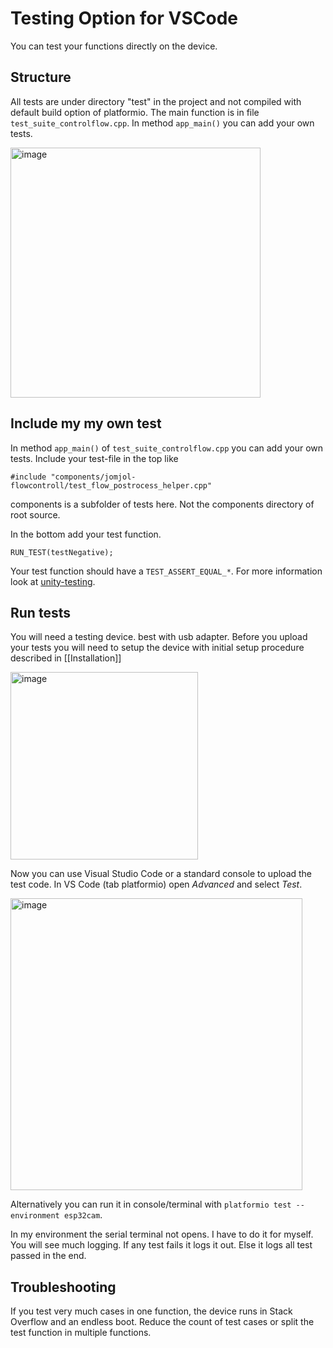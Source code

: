# Testing Option for VSCode

You can test your functions directly on the device. 

## Structure

All tests are under directory "test" in the project and not compiled with default build option of platformio. The main function is in file `test_suite_controlflow.cpp`. In method `app_main()` you can add your own tests. 

<img width="400" alt="image" src="https://user-images.githubusercontent.com/412645/209811778-7efe3b83-8954-4d3b-afa3-d3718fcd9058.png">

## Include my my own test

In method `app_main()` of `test_suite_controlflow.cpp` you can add your own tests. Include your test-file in the top like

```#include "components/jomjol-flowcontroll/test_flow_postrocess_helper.cpp"```

components is a subfolder of tests here. Not the components directory of root source.

In the bottom add your test function.

```RUN_TEST(testNegative);```

Your test function should have a `TEST_ASSERT_EQUAL_*`. For more information look at [unity-testing](https://docs.platformio.org/en/latest/advanced/unit-testing/frameworks/unity.html). 

## Run tests

You will need a testing device. best with usb adapter. Before you upload your tests you will need to setup the device with initial setup procedure described in [[Installation]]

<img width="300" alt="image" src="https://user-images.githubusercontent.com/412645/209813215-e0ea7405-6ff4-48d0-8dab-97bfab6962af.png">


Now you can use Visual Studio Code or a standard console to upload the test code. In VS Code (tab platformio) open _Advanced_ and select _Test_.

<img width="467" alt="image" src="https://user-images.githubusercontent.com/412645/209813917-ea7fca50-2553-4acf-a8af-ecdac84a01ea.png">


Alternatively you can run it in console/terminal with `platformio test --environment esp32cam`.

In my environment the serial terminal not opens. I have to do it for myself. You will see much logging. If any test fails it logs it out. Else it logs all test passed in the end.


## Troubleshooting

If you test very much cases in one function, the device runs in Stack Overflow and an endless boot. Reduce the count of test cases or split the test function in multiple functions.
